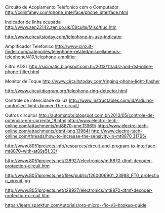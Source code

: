 


Circuito de Acoplamento Telefonico com o Computador
http://colinfahey.com/phone_interface/phone_interface.html


Indicador de linha ocupada
http://www.zen22142.zen.co.uk/Circuits/Misc/tiuc.htm



http://www.circuitstoday.com/telephone-in-use-indicator



Amplificador Telefonico
http://www.circuit-finder.com/categories/telephone-related/miscellaneous-telephone/410/telephone-amplifier




Filtro ADSL
http://sicimatic.blogspot.com.br/2013/11/adsl-and-dsl-inline-phone-filter.html


Monitor de Toque
http://www.circuitstoday.com/ringing-phone-light-flasher

http://www.circuitdiagram.org/telephone-ring-detector.html



Controle de intencidade da luz
http://www.instructables.com/id/Arduino-controlled-light-dimmer-The-circuit/



Outros circuitos
http://automatobr.blogspot.com.br/2013/05/controle-de-potencia-em-corrente_18.html
http://www.electro-tech-online.com/attachments/mt8870-png.13969/
http://www.electro-tech-online.com/attachments/dtmf-png.13984/
http://www.electro-tech-online.com/threads/how-to-increase-the-sensivity-in-mt8870.31765/



http://www.8051projects.info/resources/circuit-and-program-to-interface-mt8870-with-at89s51.33/


http://www.8051projects.net/t28927/electronics/mt8870-dtmf-decoder-protection-circuit.htm


http://www.8051projects.net/files/public/1260006901_23988_FT0_protection_circuit.jpg


http://www.8051projects.net/t28927/electronics/mt8870-dtmf-decoder-protection-circuit.htm



https://learn.sparkfun.com/tutorials/pro-micro--fio-v3-hookup-guide